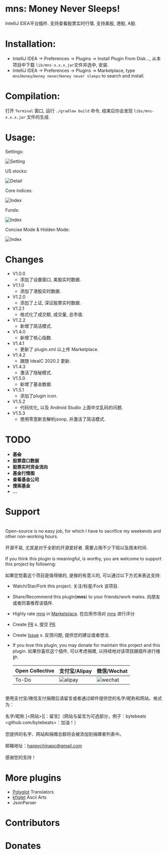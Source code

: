 # mns: Money Never Sleeps!
IntelliJ IDEA平台插件. 支持查看股票实时行情. 支持美股, 港股, A股.

# Installation:
* IntelliJ IDEA -> Preferences -> Plugins -> Install Plugin From Disk..., 从本项目中下载 `lib/mns-x.x.x.jar`文件并选中, 安装.
* IntelliJ IDEA -> Preferences -> Plugins -> Marketplace, type `mns`/`money`/`money never`/`money never sleeps` to search and install.

# Compilation:
打开 `Terminal` 窗口, 运行 `./gradlew build` 命令, 结束后你会发现 `libs/mns-x.x.x.jar` 文件的生成.

# Usage:

Settings:

![Setting](screenshots/mns_screenshot_3.png)

US stocks:

![Detail](screenshots/mns_screenshot_2.png)

Core indices:

![Index](screenshots/mns_screenshot_1.png)

Funds:

![Index](screenshots/mns_screenshot_5.png)

Concise Mode & Hidden Mode:

![Index](screenshots/mns_screenshot_4.png)


# Changes
* V1.0.0
  * 添加了设置窗口, 美股实时数据.
* V1.1.0
  * 添加了港股实时数据.
* V1.2.0
  * 添加了上证, 深证股票实时数据.
* V1.2.1
  * 格式化了成交额, 成交量, 总市值.
* V1.2.2
  * 新增了简洁模式.
* V1.4.0
  * 新增了核心指数.
* V1.4.1
  * 更新了 plugin.xml 以上传 Marketplace.
* V1.4.2
  * 跟随 IdeaIC 2020.2 更新.<br>
* V1.4.3
  * 激活了隐秘模式.<br>
* V1.5.0
  * 新增了基金数据.<br>
* V1.5.1
  * 添加了plugin icon.<br>
* V1.5.2
   * 代码优化, 以及 Android Studio 上面中文乱码的问题.<br>
* V1.5.3
   * 使用零宽断言解析jsonp, 并激活了简洁模式.<br>
  
# TODO
* **<s>基金</s>**
* **<b>股票盘口数据</b>**
* **<b>股票实时资金流向</b>**
* **<b>基金行情图</b>**
* **<b>查看基金公司</b>**
* **<b>搜索基金</b>**
* **<b>...</b>**

# Support
<br>Open-source is no easy job, for which I have to sacrifice my weekends and other non-working hours.</br>
<br>开源不易, 尤其是对于全职的开源爱好者. 需要占用不少下班以及周末时间.</br>
<br>If you think this plugin is meaningful, is worthy, you are welcome to support this project by following:</br>
<br>如果您觉着这个项目是值得做的, 是做的有意义的, 可以通过以下方式来表达支持: </br>

* Watch/Star/Fork this project. 关注/标星/Fork 该项目.
* Share/Recommend this plugin(<b>mns</b>) to your friends/work mates. 向朋友或者同事推荐该插件.
* Highly rate [mns](https://plugins.jetbrains.com/plugin/14801-money-never-sleeps/) in [Marketplace](https://plugins.jetbrains.com/). 在应用市场对 [mns](https://plugins.jetbrains.com/plugin/14801-money-never-sleeps/) 进行评分
* Create [PR](https://github.com/bytebeats/mns/pulls) s. 提交 [PR](https://github.com/bytebeats/mns/pulls).
* Create [Issue](https://github.com/bytebeats/mns/issues) s. 反馈问题, 提供您的建议或者想法.
* If you love this plugin, you may donate for maintain this project and this plugin. 如果你喜欢这个插件, 可以考虑捐赠, 以持续地对该项目跟插件进行维护.

    Open Collective | 支付宝/Alipay | 微信/Wechat
    -------------- | -------------- | --------------
    To-Do | ![alipay](screenshots/alipay_receipt.bmp) | ![wechat](screenshots/wechat_receipt.bmp)

<br>使用支付宝/微信支付捐赠后请留言或者通过邮件提供您的名字/昵称和网站，格式为：</br>
<br>名字/昵称 [<网站>][：留言]（网站与留言为可选部分，例子：bytebeats <github.com/bytebeats>：加油！）</br>
<br>您提供的名字、网站和捐赠总额将会被添加到捐赠者列表中。</br>
<br>邮箱地址：[happychinapc@gmail.com](happychinapc@gmail.com)</br>
<br>感谢您的支持！</br>

# More plugins
* [Polyglot](https://github.com/bytebeats/polyglot) Translators
* [kfiglet](https://github.com/bytebeats/kfiglet) Ascii Arts
* JsonParser

# Contributors

# Donates